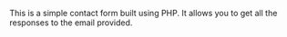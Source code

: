 This is a simple contact form built using PHP. It allows you to get all the responses to the email provided.
